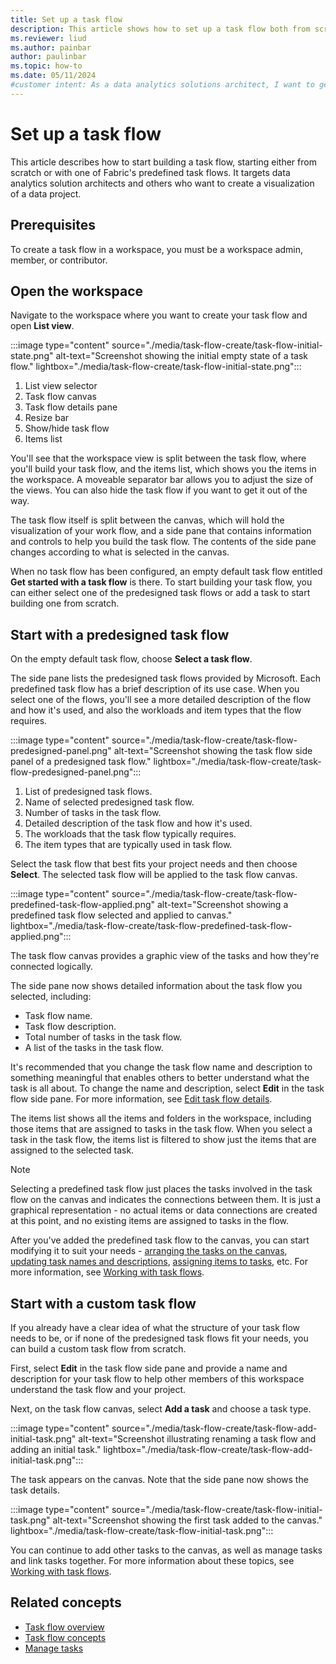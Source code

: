 ```yaml
---
title: Set up a task flow
description: This article shows how to set up a task flow both from scratch and by using one of Fabric's predesigned task flows.
ms.reviewer: liud
ms.author: painbar
author: paulinbar
ms.topic: how-to
ms.date: 05/11/2024
#customer intent: As a data analytics solutions architect, I want to get started using a task flow to design my data analytics solution.
---
```


# Set up a task flow

This article describes how to start building a task flow, starting either from scratch or with one of Fabric's predefined task flows. It targets data analytics solution architects and others who want to create a visualization of a data project.

## Prerequisites

To create a task flow in a workspace, you must be a workspace admin, member, or contributor.

## Open the workspace

Navigate to the workspace where you want to create your task flow and open **List view**.

:::image type="content" source="./media/task-flow-create/task-flow-initial-state.png" alt-text="Screenshot showing the initial empty state of a task flow." lightbox="./media/task-flow-create/task-flow-initial-state.png":::

1. List view selector
1. Task flow canvas
1. Task flow details pane
1. Resize bar
1. Show/hide task flow
1. Items list

You'll see that the workspace view is split between the task flow, where you'll build your task flow, and the items list, which shows you the items in the workspace. A moveable separator bar allows you to adjust the size of the views. You can also hide the task flow if you want to get it out of the way.

The task flow itself is split between the canvas, which will hold the visualization of your work flow, and a side pane that contains information and controls to help you build the task flow. The contents of the side pane changes according to what is selected in the canvas.

When no task flow has been configured, an empty default task flow entitled **Get started with a task flow** is there. To start building your task flow, you can either select one of the predesigned task flows or add a task to start building one from scratch.

## Start with a predesigned task flow

On the empty default task flow, choose **Select a task flow**.

The side pane lists the predesigned task flows provided by Microsoft. Each predefined task flow has a brief description of its use case. When you select one of the flows, you'll see a more detailed description of the flow and how it's used, and also the workloads and item types that the flow requires.

:::image type="content" source="./media/task-flow-create/task-flow-predesigned-panel.png" alt-text="Screenshot showing the task flow side panel of a predesigned task flow." lightbox="./media/task-flow-create/task-flow-predesigned-panel.png":::

1. List of predesigned task flows.
1. Name of selected predesigned task flow.
1. Number of tasks in the task flow.
1. Detailed description of the task flow and how it's used.
1. The workloads that the task flow typically requires.
1. The item types that are typically used in task flow.

Select the task flow that best fits your project needs and then choose **Select**. The selected task flow will be applied to the task flow canvas.

:::image type="content" source="./media/task-flow-create/task-flow-predefined-task-flow-applied.png" alt-text="Screenshot showing a predefined task flow selected and applied to canvas." lightbox="./media/task-flow-create/task-flow-predefined-task-flow-applied.png":::

The task flow canvas provides a graphic view of the tasks and how they're connected logically.

The side pane now shows detailed information about the task flow you selected, including:

* Task flow name.
* Task flow description.
* Total number of tasks in the task flow.
* A list of the tasks in the task flow.

It's recommended that you change the task flow name and description to something meaningful that enables others to better understand what the task is all about. To change the name and description, select **Edit** in the task flow side pane. For more information, see [Edit task flow details](./task-flow-work-with.md#edit-task-flow-details).

The items list shows all the items and folders in the workspace, including those items that are assigned to tasks in the task flow. When you select a task in the task flow, the items list is filtered to show just the items that are assigned to the selected task.

> [!NOTE]
> Selecting a predefined task flow just places the tasks involved in the task flow on the canvas and indicates the connections between them. It is just a graphical representation - no actual items or data connections are created at this point, and no existing items are assigned to tasks in the flow.

After you've added the predefined task flow to the canvas, you can start modifying it to suit your needs - [arranging the tasks on the canvas](./task-flow-work-with.md#arrange-tasks-on-the-canvas), [updating task names and descriptions](./task-flow-work-with.md#edit-task-name-and-description), [assigning items to tasks](./task-flow-work-with.md#assign-items-to-a-task), etc. For more information, see [Working with task flows](./task-flow-work-with.md).

## Start with a custom task flow

If you already have a clear idea of what the structure of your task flow needs to be, or if none of the predesigned task flows fit your needs, you can build a custom task flow from scratch.

First, select **Edit** in the task flow side pane and provide a name and description for your task flow to help other members of this workspace understand the task flow and your project.

Next, on the task flow canvas, select **Add a task** and choose a task type.

:::image type="content" source="./media/task-flow-create/task-flow-add-initial-task.png" alt-text="Screenshot illustrating renaming a task flow and adding an initial task." lightbox="./media/task-flow-create/task-flow-add-initial-task.png":::

The task appears on the canvas. Note that the side pane now shows the task details.

:::image type="content" source="./media/task-flow-create/task-flow-initial-task.png" alt-text="Screenshot showing the first task added to the canvas." lightbox="./media/task-flow-create/task-flow-initial-task.png":::

You can continue to add other tasks to the canvas, as well as manage tasks and link tasks together. For more information about these topics, see [Working with task flows](./task-flow-work-with.md).

## Related concepts

* [Task flow overview](./task-flow-overview.md)
* [Task flow concepts](./task-flow-concepts.md)
* [Manage tasks](./task-flow-work-with.md)
